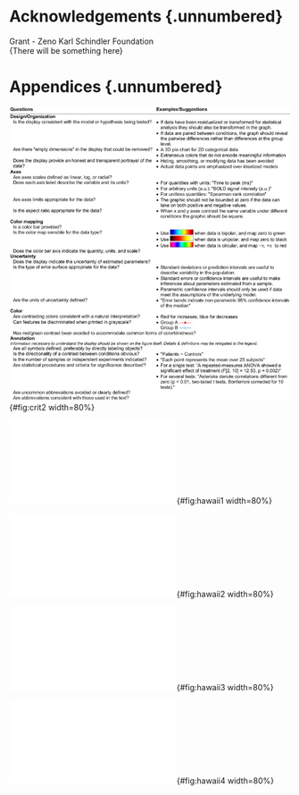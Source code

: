 # Acknowledgements {.unnumbered}

Grant - Zeno Karl Schindler Foundation 
\
{There will be something here}

# Appendices {.unnumbered}

![When Evaluating a Figure for Clarity and Completeness, Consider the Following Questions[@Allen1]](../images/assess_table.png){#fig:crit2 width=80%} 

![Land cover in Pu‘u Wa‘awa‘a under different restoration and climate scenarios. The purple contours on the current land cover map outline the enclosure areas corresponding to the partial restoration scenario. The maps on top correspond to the evolution of land cover, under the current climate for the partial and full restoration scenarios. The maps underneath correspond to the evolution of the land cover, under the RCP 8.5 future climate projection for the partial and full restoration scenarios. (figure by author in @PWW)](../images/Fig1.pdf){#fig:hawaii1 width=80%}

![Impact of restoration on groundwater recharge in Pu‘u Wa‘awa‘a. The green contours outline the enclosure areas corresponding to the partial restoration scenario in which only these regions undergo some changes. Blue corresponds to an increase in groundwater recharge due to restoration, and red corresponds to a decrease. (figure by author in @PWW)](../images/Fig2.pdf){#fig:hawaii2 width=80%}

![Impact of restoration on landscape flammability in Pu‘u Wa‘awa‘a. The green contours outline the enclosure areas corresponding to the partial restoration scenario. Yellow corresponds to a decrease in landscape flammability due to restoration, and red means no change. (figure by author in @PWW)](../images/Fig3.pdf){#fig:hawaii3 width=80%}

![Spatial prioritization and restoration costs in in Pu‘u Wa‘awa‘a. For each objective and both combined. Rank 1 pixels correspond to the highest priority restoration areas. Costs are cumulative, such that if Rank n is restored, Rank n-1 was restored as well. The green contours outline the enclosure areas corresponding to the partial restoration scenario. (figure by author in @PWW)](../images/Fig4.pdf){#fig:hawaii4 width=80%}
